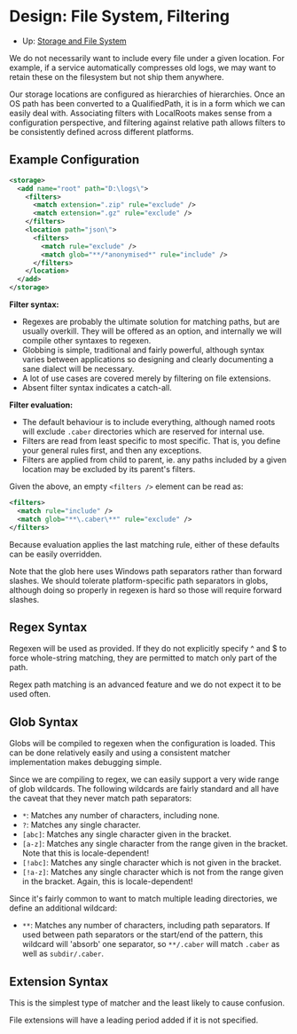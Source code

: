 # Design: File System, Filtering

* Up: [Storage and File System](Design.FileSystem.md)

We do not necessarily want to include every file under a given location. For
example, if a service automatically compresses old logs, we may want to retain
these on the filesystem but not ship them anywhere.

Our storage locations are configured as hierarchies of hierarchies. Once an OS
path has been converted to a QualifiedPath, it is in a form which we can
easily deal with. Associating filters with LocalRoots makes sense from a
configuration perspective, and filtering against relative path allows filters
to be consistently defined across different platforms.

## Example Configuration

```xml
<storage>
  <add name="root" path="D:\logs\">
    <filters>
      <match extension=".zip" rule="exclude" />
      <match extension=".gz" rule="exclude" />
    </filters>
    <location path="json\">
      <filters>
        <match rule="exclude" />
        <match glob="**/*anonymised*" rule="include" />
      </filters>
    </location>
  </add>
</storage>
```

**Filter syntax:**
* Regexes are probably the ultimate solution for matching paths, but are
  usually overkill. They will be offered as an option, and internally we will
  compile other syntaxes to regexen.
* Globbing is simple, traditional and fairly powerful, although syntax varies
  between applications so designing and clearly documenting a sane dialect
  will be necessary.
* A lot of use cases are covered merely by filtering on file extensions.
* Absent filter syntax indicates a catch-all.

**Filter evaluation:**
* The default behaviour is to include everything, although named roots will
  exclude `.caber` directories which are reserved for internal use.
* Filters are read from least specific to most specific. That is, you define
  your general rules first, and then any exceptions.
* Filters are applied from child to parent, ie. any paths included by a given
  location may be excluded by its parent's filters.

Given the above, an empty `<filters />` element can be read as:
```xml
<filters>
  <match rule="include" />
  <match glob="**\.caber\**" rule="exclude" />
</filters>
```

Because evaluation applies the last matching rule, either of these defaults
can be easily overridden.

Note that the glob here uses Windows path separators rather than forward
slashes. We should tolerate platform-specific path separators in globs,
although doing so properly in regexen is hard so those will require forward
slashes.

## Regex Syntax

Regexen will be used as provided. If they do not explicitly specify ^ and $ to
force whole-string matching, they are permitted to match only part of the
path.

Regex path matching is an advanced feature and we do not expect it to be used
often.

## Glob Syntax

Globs will be compiled to regexen when the configuration is loaded. This can
be done relatively easily and using a consistent matcher implementation makes
debugging simple.

Since we are compiling to regex, we can easily support a very wide range of
glob wildcards. The following wildcards are fairly standard and all have the
caveat that they never match path separators:

* `*`: Matches any number of characters, including none.
* `?`: Matches any single character.
* `[abc]`: Matches any single character given in the bracket.
* `[a-z]`: Matches any single character from the range given in the bracket.
  Note that this is locale-dependent!
* `[!abc]`: Matches any single character which is not given in the bracket.
* `[!a-z]`: Matches any single character which is not from the range given in
  the bracket. Again, this is locale-dependent!

Since it's fairly common to want to match multiple leading directories, we
define an additional wildcard:

* `**`: Matches any number of characters, including path separators.
  If used between path separators or the start/end of the pattern, this
  wildcard will 'absorb' one separator, so `**/.caber` will match `.caber` as
  well as `subdir/.caber`.

## Extension Syntax

This is the simplest type of matcher and the least likely to cause confusion.

File extensions will have a leading period added if it is not specified.
